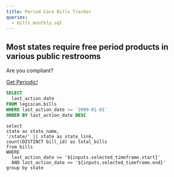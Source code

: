 ```yaml
---
title: Period Care Bills Tracker
queries:
  - bills_monthly.sql
---
```


## **Most states** require free period products in various public restrooms

Are you compliant?

[Get Periodic!](https://www.getperiodic.org/periodicproducts)

```sql date_options
SELECT 
  last_action_date
FROM legiscan.bills
WHERE last_action_date >= '2009-01-01'
ORDER BY last_action_date DESC
```

<DateRange
    name=selected_timeframe
    data={date_options}
    dates=last_action_date
    defaultValue="Last 12 Months"
/>

<AreaChart
data={bills_monthly}
x=day
y=rolling_total_bills
title="Cumulative Period Care Bills in the United States"
subtitle="Total Bills Introduced"
/>

```bills_by_state
select
state as state_name,
'/state/' || state as state_link,
count(DISTINCT bill_id) as total_bills
from bills
WHERE 
  last_action_date >= '${inputs.selected_timeframe.start}'
  AND last_action_date <= '${inputs.selected_timeframe.end}'
group by state
```

<!-- BUG: https://github.com/evidence-dev/evidence/issues/2908 -->
<USMap
  data={bills_by_state}
  state=state_name
  abbreviations=true
  value=total_bills
  link=state_link
  title="Period Care Bills by State"
  colorScale=default
/>

<LastRefreshed prefix="Data last updated"/>

